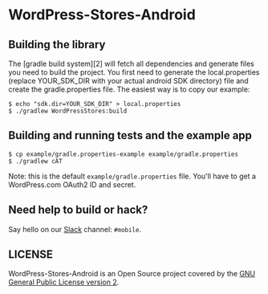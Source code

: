 # WordPress-Stores-Android

## Building the library

The [gradle build system][2] will fetch all dependencies and generate
files you need to build the project. You first need to generate the
local.properties (replace YOUR_SDK_DIR with your actual android SDK directory)
file and create the gradle.properties file. The easiest way is to copy
our example:

    $ echo "sdk.dir=YOUR_SDK_DIR" > local.properties
    $ ./gradlew WordPressStores:build

## Building and running tests and the example app

    $ cp example/gradle.properties-example example/gradle.properties
    $ ./gradlew cAT

Note: this is the default `example/gradle.properties` file. You'll have to get
a WordPress.com OAuth2 ID and secret.

## Need help to build or hack?

Say hello on our [Slack][4] channel: `#mobile`.

## LICENSE

WordPress-Stores-Android is an Open Source project covered by the [GNU General Public License version 2](LICENSE.md).

[4]: https://make.wordpress.org/chat/
